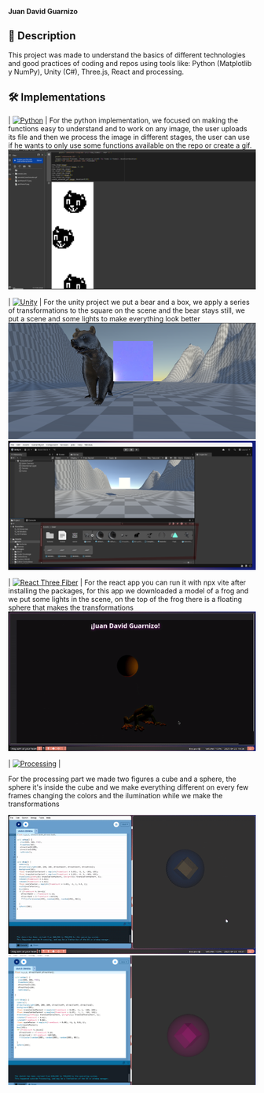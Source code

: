 **Juan David Guarnizo**

## 📝 Description

This project was made to understand the basics of different technologies and good practices of coding and repos using tools like: Python (Matplotlib y NumPy), Unity (C#), Three.js, React and processing.

## 🛠️ Implementations

| [![Python](https://img.shields.io/badge/Python-3776AB?style=for-the-badge&logo=python&logoColor=white)](https://www.python.org/) |
For the python implementation, we focused on making the functions easy to understand and to work on any image, the user uploads its file and then we process the image in different stages, the user can use if he wants to only use some functions available on the repo or create a gif.
![Python](imgs/python.png)

| [![Unity](https://img.shields.io/badge/Unity-222C37?style=for-the-badge&logo=unity&logoColor=white)](https://unity.com/)    |
For the unity project we put a bear and a box, we apply a series of transformations to the square on the scene and the bear stays still, we put a scene and some lights to make everything look better
![unity](imgs/cube.png)
![unity](imgs/unity.png)

| [![React Three Fiber](https://img.shields.io/badge/React_Three_Fiber-%23ECB365.svg?style=for-the-badge&logo=react&logoColor=%23282C34)](https://docs.pmnd.rs/react-three-fiber) |
For the react app you can run it with npx vite after installing the packages, for this app we downloaded a model of a frog and we put some lights in the scene, on the top of the frog there is a floating sphere that makes the transformations
![frog](imgs/frog.gif)

| [![Processing](https://img.shields.io/badge/Processing-0078D2?style=for-the-badge&logo=processing&logoColor=white)](https://processing.org/) |

For the processing part we made two figures a cube and a sphere, the sphere it's inside the cube and we make everything different on every few frames changing the colors and the ilumination while we make the transformations 

![Processing1](imgs/processing.gif)
![Processing2](imgs/processing.png)
